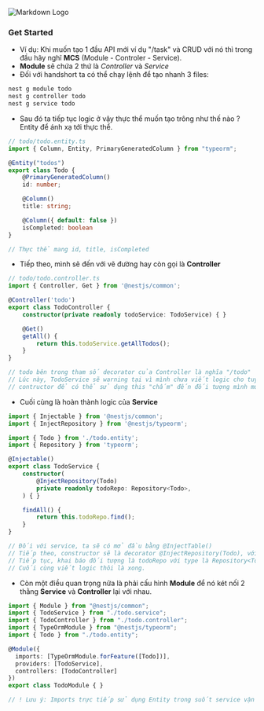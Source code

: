 
![Markdown Logo](/background.png)
### Get Started

- Ví dụ: Khi muốn tạo 1 đầu API mới ví dụ "/task" và CRUD với nó thì trong đầu hãy nghĩ **MCS** (Module - Controler - Service).
- **Module** sẽ chứa 2 thứ là *Controller* và *Service*
- Đối với handshort ta có thể chạy lệnh để tạo nhanh 3 files:
```bash
nest g module todo
nest g controller todo
nest g service todo
```
- Sau đó ta tiếp tục logic ở vậy thực thể muốn tạo trông như thế nào ? Entity để ánh xạ tới thực thể.
```typescript
// todo/todo.entity.ts
import { Column, Entity, PrimaryGeneratedColumn } from "typeorm";

@Entity("todos")
export class Todo {
    @PrimaryGeneratedColumn()
    id: number;

    @Column()
    title: string;

    @Column({ default: false })
    isCompleted: boolean
}

// Thực thể mang id, title, isCompleted
```
- Tiếp theo, mình sẽ đến với vẽ đường hay còn gọi là **Controller**
```typescript
// todo/todo.controller.ts
import { Controller, Get } from '@nestjs/common';

@Controller('todo')
export class TodoController {
    constructor(private readonly todoService: TodoService) { }

    @Get()
    getAll() {
        return this.todoService.getAllTodos();
    }
}

// todo bên trong tham số decorator của Controller là nghĩa "/todo"
// Lúc này, TodoService sẽ warning tại vì mình chưa viết logic cho tuyến đó
// contructor để có thể sử dụng this "chấm" đến đối tượng mình muốn truy xuất cụ thể là thằng TodoService, còn muốn truy xuất nhiều hơn thì mình sẽ nâng cao hơn.
```
- Cuối cùng là hoàn thành logic của **Service**
```typescript
import { Injectable } from '@nestjs/common';
import { InjectRepository } from '@nestjs/typeorm';

import { Todo } from './todo.entity';
import { Repository } from 'typeorm';

@Injectable()
export class TodoService {
    constructor(
        @InjectRepository(Todo)
        private readonly todoRepo: Repository<Todo>,
    ) { }

    findAll() {
        return this.todoRepo.find();
    }
}

// Đối với service, ta sẽ có mở đầu bằng @InjectTable()
// Tiếp theo, constructor sẽ là decorator @InjectRepository(Todo), với tham số là entity Todo đã định nghĩa
// Tiếp tục, khai báo đối tượng là todoRepo với type là Repository<Todo> và Todo bên trong Repository chính là khái niệm Ultity trong Typescript cơ bản
// Cuối cùng viết logic thôi là xong.
```
- Còn một điều quan trọng nữa là phải cấu hình **Module** để nó két nối 2 thằng **Service** và **Controller** lại với nhau.
```typescript
import { Module } from "@nestjs/common";
import { TodoService } from "./todo.service";
import { TodoController } from "./todo.controller";
import { TypeOrmModule } from "@nestjs/typeorm";
import { Todo } from "./todo.entity";

@Module({
  imports: [TypeOrmModule.forFeature([Todo])],
  providers: [TodoService],
  controllers: [TodoController]
})
export class TodoModule { }

// ! Lưu ý: Imports trực tiếp sử dụng Entity trong suốt service vận hành.
```